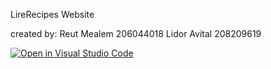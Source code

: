 LireRecipes Website

created by: 
Reut Mealem 206044018
Lidor Avital 208209619


[![Open in Visual Studio Code](https://classroom.github.com/assets/open-in-vscode-718a45dd9cf7e7f842a935f5ebbe5719a5e09af4491e668f4dbf3b35d5cca122.svg)](https://classroom.github.com/online_ide?assignment_repo_id=11201925&assignment_repo_type=AssignmentRepo)

